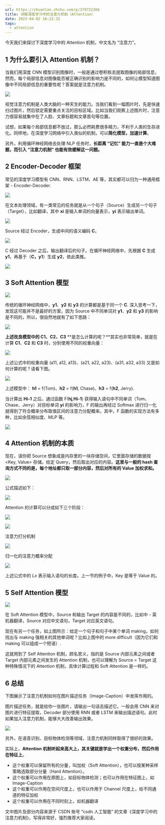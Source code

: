 ```yaml
---
url: https://zhuanlan.zhihu.com/p/379722366
title: 详解深度学习中的注意力机制（Attention）
date: 2023-04-02 16:22:32
tags:
  - attention
---
```

今天我们来探讨下深度学习中的 Attention 机制，中文名为 “注意力”。

## **1 为什么要引入 Attention 机制？**

当我们用深度 CNN 模型识别图像时，一般是通过卷积核去提取图像的局部信息，然而，每个局部信息对图像能否被正确识别的影响力是不同的，如何让模型知道图像中不同局部信息的重要性呢？答案就是注意力机制。

![](https://pic2.zhimg.com/v2-e68d0744701e7e019455c85fdd9a597d_r.jpg)

视觉注意力机制是人类大脑的一种天生的能力。当我们看到一幅图片时，先是快速扫过图片，然后锁定需要重点关注的目标区域。比如当我们观察上述图片时，注意力很容易就集中在了人脸、文章标题和文章首句等位置。

试想，如果每个局部信息都不放过，那么必然耗费很多精力，不利于人类的生存进化。同样地，在深度学习网络中引入类似的机制，可以**简化模型，加速计算**。

另外，利用循环神经网络去处理 NLP 任务时，**长距离 “记忆” 能力一直是个大难题，而引入 “注意力机制” 也能有效缓解这一问题。**

## **2 Encoder-Decoder 框架**

常见的深度学习模型有 CNN、RNN、LSTM、AE 等，其实都可以归为一种通用框架 - Encoder-Decoder.

![](https://pic1.zhimg.com/v2-ac1a731879cc23c12e48bd7f16bb22c4_r.jpg)

在文本处理领域，有一类常见的任务就是从一个句子（Source）生成另一个句子（Target），比如翻译，其中 **xi** 是输入单词的向量表示，**yi** 表示输出单词。

![](https://pic1.zhimg.com/v2-ad908951ac78a46794d318393aff6d98_b.jpg)

Source 经过 Encoder，生成中间的语义编码 **C**，

![](https://pic3.zhimg.com/v2-9ee51cdd6c504ee06f9d302ae696f136_b.jpg)

C 经过 Decoder 之后，输出翻译后的句子。在循环神经网络中，先根据 **C** 生成 **y1**，再基于（**C，y1**）生成 **y2**，依此类推。

![](https://pic3.zhimg.com/v2-92ddbfa766f17268af80a76dd6be974a_b.jpg)

## **3 Soft Attention 模型**

![](https://pic1.zhimg.com/v2-29c7b6c7552f60c5039856077aa50a54_r.jpg)

传统的循环神经网络中，**y1**、**y2** 和 **y3** 的计算都是基于同一个 **C**. 深入思考一下，发现这可能并不是最好的方案，因为 Source 中不同单词对 **y1**、**y2** 和 **y3** 的影响是不同的，所以，很自然地就有了如下思路：

![](https://pic2.zhimg.com/v2-7260651c60d95f617fe9a918132f4585_r.jpg)

**上述改良模型中的 C1、C2、C3** **是怎么计算的呢？**其实也非常简单，就是在计算 **C1**、**C2** 和 **C3** 时，分别使用不同的权重向量：

![](https://pic3.zhimg.com/v2-1661a288d50be24fad370cf41e284156_r.jpg)

上述公式中的权重向量 (a11, a12, a13)、(a21, a22, a23)、(a31, a32, a33) 又是如何计算的呢？请看下图。

![](https://pic1.zhimg.com/v2-76fecb2c6aec26c63e5db808469611b0_r.jpg)

上述模型中： **h1** = f(Tom)、**h2** = f(**h1**, Chase)、**h3** = f(**h2**, Jerry).

当计算出 **Hi-1** 之后，通过函数 F(**hj**,**Hi-1**) 获得输入语句中不同单词（Tom、Chase、Jerry）对目标单词 **yi** 的影响力，F 的输出再经过 Softmax 进行归一化就得到了符合概率分布取值区间的注意力分配概率。其中，F 函数的实现方法有多种，比如余弦相似度、MLP 等。

![](https://pic2.zhimg.com/v2-114439489a6c0dfa037521ded6a096c5_r.jpg)

## **4 Attention 机制的本质**

现在，请你把 Source 想象成是内存里的一块存储空间，它里面存储的数据按 <Key, Value> 存储。给定 Query，然后取出对应的内容。**这里与一般的 hash 查询方式不同的是，每个地址都只取一部分内容，然后对所有的 Value 加权求和。**

![](https://pic3.zhimg.com/v2-bdab75088ba037b48db6a5a85f62941a_r.jpg)

公式描述如下：

![](https://pic3.zhimg.com/v2-6f9d9ec94f3b5e05d4ab964cefb405da_r.jpg)

Attention 的计算可以分成如下三个阶段：

![](https://pic1.zhimg.com/v2-f52572cd150732703a97d6a92305244c_r.jpg)

![](https://pic2.zhimg.com/v2-b56ff5ce9327999ed1dde2da04fa3bc9_r.jpg)

注意力打分机制

![](https://pic4.zhimg.com/v2-6ed835d05761d8988e74219ba381b38b_b.jpg)

归一化的注意力概率分配

![](https://pic4.zhimg.com/v2-6e982a357c11c6c92058ea388148a3c7_r.jpg)

上述公式中的 _Lx_ 表示输入语句的长度。上一节的例子中，Key 是等于 Value 的。

## **5 Self Attention 模型**

![](https://pic1.zhimg.com/v2-54d5f264438195cf41f569b3f1167880_r.jpg)

在 Soft Attention 模型中，Source 和输出 Target 的内容是不同的，比如中 - 英机器翻译，Source 对应中文语句，Target 对应英文语句。

现在有另一个任务，如上图所示：给定一个句子和句子中某个单词 making，如何找出与 making 强相关的其他单词呢？比如上图中的 more difficult（因为它们和 making 可以组成一个短语）.

这就用到了 Self Attention 机制，顾名思义，指的是 Source 内部元素之间或者 Target 内部元素之间发生的 Attention 机制，也可以理解为 Source = Target 这种特殊情况下的 Attention 机制，具体计算过程和 Soft Attention 是一样的。

## **6 总结**

下图展示了注意力机制如何在图片描述任务（Image-Caption）中发挥作用的。

图片描述任务，就是给你一张图片，请输出一句话去描述它。一般会用 CNN 来对图片进行特征提取，Decoder 部分使用 RNN 或者 LSTM 来输出描述语句。此时如果加入注意力机制，能够大大改善输出效果。

![](https://pic4.zhimg.com/v2-3251b16a739ff649c4c13e217c2f73eb_r.jpg)

另外，在语音识别、目标物体检测等领域，注意力机制同样取得了很好的效果。

实际上，**Attention 机制听起来高大上，其关键就是学出一个权重分布，然后作用在特征上**。

*   这个权重可以保留所有的分量，叫加权（Soft Attention），也可以按某种采样策略选取部分分量（Hard Attention）。
*   这个权重可以作用在原图上，如目标物体检测；也可以作用在特征图上，如 Image-Caption
*   这个权重可以作用在空间尺度上，也可以作用于 Channel 尺度上，给不同通道的特征加权
*   这个权重可以作用在不同时刻上，如机器翻译

文中图片及部分内容来源于 CSDN 账号 “csdn 人工智能” 的文章《深度学习中的注意力机制》，写得非常好，强烈推荐大家阅读。